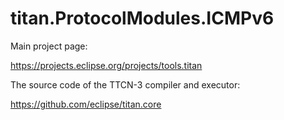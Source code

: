 # titan.ProtocolModules.ICMPv6

Main project page:

https://projects.eclipse.org/projects/tools.titan

The source code of the TTCN-3 compiler and executor:

https://github.com/eclipse/titan.core
